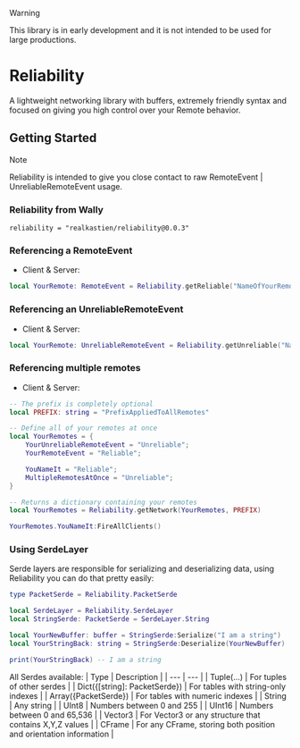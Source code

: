 > [!WARNING]
> This library is in early development and it is not intended to be used for large productions.

# Reliability
A lightweight networking library with buffers, extremely friendly syntax and focused on giving you high control over your Remote behavior.

## Getting Started

> [!NOTE]
> Reliability is intended to give you close contact to raw RemoteEvent | UnreliableRemoteEvent usage.

### Reliability from Wally
```
reliability = "realkastien/reliability@0.0.3"
```

### Referencing a RemoteEvent

+ Client & Server:
```lua
local YourRemote: RemoteEvent = Reliability.getReliable("NameOfYourRemote")
```

### Referencing an UnreliableRemoteEvent

+ Client & Server:
```lua
local YourRemote: UnreliableRemoteEvent = Reliability.getUnreliable("NameOfYourRemote")
```

### Referencing multiple remotes

+ Client & Server:
```lua
-- The prefix is completely optional
local PREFIX: string = "PrefixAppliedToAllRemotes"

-- Define all of your remotes at once
local YourRemotes = {
    YourUnreliableRemoteEvent = "Unreliable";
    YourRemoteEvent = "Reliable";

    YouNameIt = "Reliable";
    MultipleRemotesAtOnce = "Unreliable";
}

-- Returns a dictionary containing your remotes
local YourRemotes = Reliability.getNetwork(YourRemotes, PREFIX)

YourRemotes.YouNameIt:FireAllClients()
```

### Using SerdeLayer

Serde layers are responsible for serializing and deserializing data, using Reliability you can do that pretty easily:
```lua
type PacketSerde = Reliability.PacketSerde

local SerdeLayer = Reliability.SerdeLayer
local StringSerde: PacketSerde = SerdeLayer.String

local YourNewBuffer: buffer = StringSerde:Serialize("I am a string")
local YourStringBack: string = StringSerde:Deserialize(YourNewBuffer)

print(YourStringBack) -- I am a string
```

All Serdes available:
| Type | Description |
| --- | --- |
| Tuple(...) | For tuples of other serdes |
| Dict({[string]: PacketSerde}) | For tables with string-only indexes |
| Array({PacketSerde}) | For tables with numeric indexes |
| String | Any string |
| UInt8 | Numbers between 0 and 255 |
| UInt16 | Numbers between 0 and 65,536 |
| Vector3 | For Vector3 or any structure that contains X,Y,Z values |
| CFrame | For any CFrame, storing both position and orientation information |